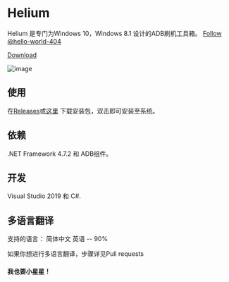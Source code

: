 <script async defer src="https://buttons.github.io/buttons.js"></script>

# Helium

Helium 是专门为Windows 10，Windows 8.1 设计的ADB刷机工具箱。
<a class="github-button" href="https://github.com/hello-world-404" data-color-scheme="no-preference: light; light: light; dark: dark;" data-size="large" data-show-count="true" aria-label="Follow @hello-world-404 on GitHub">Follow @hello-world-404</a>

<a class="github-button" href="https://github.com/hello-world-404/Helium/archive/master.zip" data-color-scheme="no-preference: light; light: light; dark: dark;" data-size="large" aria-label="Download hello-world-404/Helium on GitHub">Download</a>

![image](https://github.com/hello-world-404/Helium/blob/master/img/splash.png)

## 使用
在[Releases](https://github.com/hello-world-404/Helium/releases)或[这里](https://www.geshkii.xyz/geshkii) 下载安装包，双击即可安装至系统。

## 依赖
.NET Framework 4.7.2 和 ADB组件。

## 开发
Visual Studio 2019 和 C#.

## 多语言翻译
支持的语言：
简体中文
英语 -- 90%

如果你想进行多语言翻译，步骤详见Pull requests


#### 我也要小星星！

